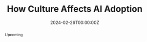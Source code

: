---
title: "How Culture Affects AI Adoption"
authors:
- admin
- Manoj Thomas
date: "2024-02-26T00:00:00Z"
doi: ""

# Publication type.
# Accepts a single type but formatted as a YAML list (for Hugo requirements).
# Enter a publication type from the CSL standard.
publication_types: ["article-journal"]

# Publication name and optional abbreviated publication name.
publication: "*Job Market Paper*"
publication_short: ""

abstract: Upcoming



# links:
# - name: ""
#   url: ""
url_pdf: 
url_code: 
---